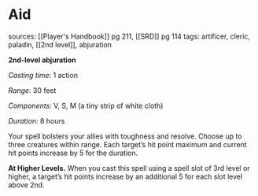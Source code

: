 # Aid
sources: [[Player's Handbook]] pg 211, [[SRD]] pg 114
tags: artificer, cleric, paladin, [[2nd level]], abjuration

**2nd-level abjuration**

*Casting time*: 1 action

*Range*: 30 feet

*Components*: V, S, M (a tiny strip of white cloth)

*Duration*: 8 hours

Your spell bolsters your allies with toughness and resolve. Choose up to three creatures within range. Each target’s hit point maximum and current hit points increase by 5 for the duration.

**At Higher Levels.** When you cast this spell using a spell slot of 3rd level or higher, a target’s hit points increase by an additional 5 for each slot level above 2nd.
